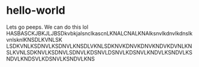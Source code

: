 # hello-world

Lets go peeps. We can do this lol HASBASCKJBKJLJBSDkvbkjalsnclkascnLKNALCNALKNAlksnvlkdnvlkdnslkvnlsknlKNSDLKVNLSK
LSDKVNLKSDNVLKSDNVLKNSDLVKNLSDKNVKDNVKDNVKNDVKDVNLKNSLKVNLSDKNVLKSDNVLSDNVLKDSNVLDSNVLKDSNVLKNDVLKSNDVLKSNDVLKNDSVLKDSNVLKSNDVLKNS
